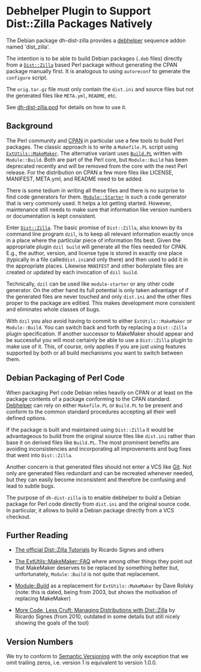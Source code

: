 Debhelper Plugin to Support Dist::Zilla Packages Natively
=========================================================

The Debian package dh-dist-zilla provides a
[debhelper](https://joeyh.name/code/debhelper/) sequence addon named
'dist_zilla'.

The intention is to be able to build Debian packages (`.deb` files)
directly from a [`Dist::Zilla`](http://dzil.org/) based Perl package
without generating the CPAN package manually first.  It is analogous
to using `autoreconf` to generate the `configure` script.

The `orig.tar.gz` file must only contain the `dist.ini` and source
files but not the generated files like `META.yml`, `README`, etc.

See [dh-dist-zilla.pod](dh-dist-zilla.pod) for details on how to use
it.

Background
----------

The Perl community and [CPAN](http://www.cpan.org/) in particular use
a few tools to build Perl packages.  The classic approach is to
write a `Makefile.PL` script using
[`ExtUtils::MakeMaker`](http://perldoc.perl.org/ExtUtils/MakeMaker.html).
The alternative variant uses
[`Build.PL`](http://perldoc.perl.org/Module/Build.html)
written with `Module::Build`.  Both are part of the Perl core, but
`Module::Build` has been deprecated recently and will be removed from
the core with the next Perl release.  For the distribution on CPAN a
few more files like LICENSE, MANIFEST, META.yml, and README need to be
added.

There is some tedium in writing all these files and there is no
surprise to find code generators for them.
[`Module::Starter`](https://metacpan.org/pod/Module::Starter)
is such a code generator that is very commonly used.  It helps a lot
getting started.  However, maintenance still needs to make sure that
information like version numbers or documentation is kept consistent.

Enter [`Dist::Zilla`](http://dzil.org/).  The basic promise of
`Dist::Zilla`, also known by its command line program `dzil`, is to
keep all relevant information exactly once in a place where the
particular piece of information fits best.  Given the appropriate
plugin `dzil build` will generate all the files needed for CPAN.
E.g., the author, version, and license type is stored in exactly one place
(typically in a file called`dist.ini`and only there) and then used to add it in
the appropriate places.  Likewise `MANIFEST` and other boilerplate files are
created or updated by each invocation of `dzil build`.

Technically, `dzil` can be used like `module-starter` or any other
code generator.  On the other hand its full potential is only taken
advantage of if the generated files are never touched and only
`dist.ini` and the other files proper to the package are editied.
This makes development more consistent and eliminates whole classes
of bugs.

With `dzil` you also avoid having to commit to either
`ExtUtils::MakeMaker` or `Module::Build`.  You can switch back and
forth by replacing a `Dist::Zilla` plugin specification.  If another
successor to MakeMaker should appear and be successful you will most
certainly be able to use a `Dist::Zilla` plugin to make use of it.  This, of
course, only applies if you are just using features supported by both or all
build mechanisms you want to switch between them.

Debian Packaging of Perl Code
-----------------------------

When packaging Perl code Debian relies heavily on CPAN or at least
on the package contents of a package conforming to the CPAN standard.
[Debhelper](https://joeyh.name/code/debhelper/)
can rely on either `Makefile.PL` or `Build.PL` to be present and
conform to the common standard procedures accepting all their well
defined options.

If the package is built and maintained using `Dist::Zilla` it would
be advantageous to build from the original source files like
`dist.ini` rather than base it on derived files like `Build.PL`.  The
most prominent benefits are avoiding inconsistencies and
incorporating all improvements and bug fixes that went into
`Dist::Zilla`.

Another concern is that generated files should not enter a VCS like
[Git](https://git-scm.com/).  Not only are generated files redundant
and can be recreated whenever needed, but they can easily become
inconsistent and therefore be confusing and lead to subtle bugs.

The purpose of `dh-dist-zilla` is to enable debhelper to build a
Debian package for Perl code directly from `dist.ini` and the
original source code.  In particular, it allows to build a Debian
package directly from a VCS checkout.

Further Reading
---------------

* [The official Dist::Zilla Tutorials](http://dzil.org/tutorial/start.html)
  by Ricardo Signes and others

* [The ExtUtils::MakeMaker::FAQ](http://perldoc.perl.org/ExtUtils/MakeMaker/FAQ.html) where among other things they point out that MakeMaker deserves to be replaced by something better but, unfortunately, `Module::Build` is not quite that replacement.

* [Module::Build](http://www.perl.com/pub/2003/02/module1.html) as a
  replacement for `ExtUtils::MakeMaker` by Dave Rolsky (note: this is dated, being
  from 2003, but shows the motivation of replacing MakeMaker)

* [More Code, Less Cruft: Managing Distributions with Dist::Zilla](http://www.perl.com/pub/2010/03/more-code-less-cruft-managing-distributions-with-distzilla.html)
  by Ricardo Signes (from 2010, outdated in some details but still nicely showing
  the goals of the tool)

Version Numbers
---------------

We try to conform to [Semantic Versioning](http://semver.org/) with
the only exception that we omit trailing zeros, i.e. version 1 is
equivalent to version 1.0.0.
